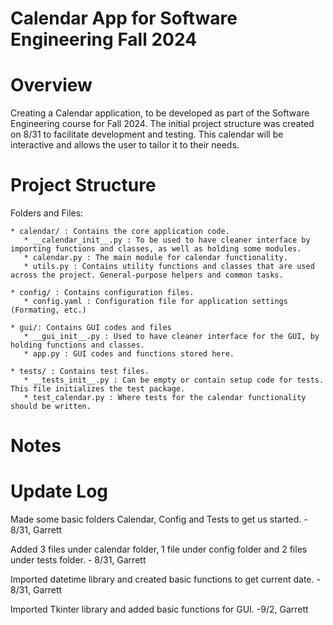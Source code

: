 # **Calendar App for Software Engineering Fall 2024**

# Overview

Creating a Calendar application, to be developed as part of the Software Engineering course for Fall 2024. The initial project structure was created on 8/31 to facilitate development and testing. This calendar will be interactive and allows the user to tailor it to their needs.


# Project Structure

Folders and Files:

    * calendar/ : Contains the core application code.
       * __calendar_init__.py : To be used to have cleaner interface by importing functions and classes, as well as holding some modules.
       * calendar.py : The main module for calendar functionality.
       * utils.py : Contains utility functions and classes that are used across the project. General-purpose helpers and common tasks. 
    
    * config/ : Contains configuration files. 
       * config.yaml : Configuration file for application settings (Formating, etc.)

    * gui/: Contains GUI codes and files
       * __gui_init__.py : Used to have cleaner interface for the GUI, by holding functions and classes.
       * app.py : GUI codes and functions stored here. 

    * tests/ : Contains test files.
       * __tests_init__.py : Can be empty or contain setup code for tests. This file initializes the test package. 
       * test_calendar.py : Where tests for the calendar functionality should be written. 


# Notes


# Update Log

Made some basic folders Calendar, Config and Tests to get us started. - 8/31, Garrett

Added 3 files under calendar folder, 1 file under config folder and 2 files under tests folder. - 8/31, Garrett

Imported datetime library and created basic functions to get current date. - 8/31, Garrett

Imported Tkinter library and added basic functions for GUI. -9/2, Garrett